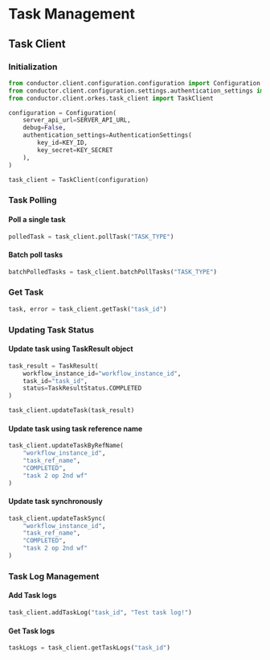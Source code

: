 # Task Management

## Task Client

### Initialization
```python
from conductor.client.configuration.configuration import Configuration
from conductor.client.configuration.settings.authentication_settings import AuthenticationSettings
from conductor.client.orkes.task_client import TaskClient

configuration = Configuration(
    server_api_url=SERVER_API_URL,
    debug=False,
    authentication_settings=AuthenticationSettings(
        key_id=KEY_ID,
        key_secret=KEY_SECRET
    ),
)

task_client = TaskClient(configuration)
```

### Task Polling
#### Poll a single task
```python
polledTask = task_client.pollTask("TASK_TYPE")
```

#### Batch poll tasks
```python
batchPolledTasks = task_client.batchPollTasks("TASK_TYPE")
```

### Get Task
```python
task, error = task_client.getTask("task_id")
```

### Updating Task Status

#### Update task using TaskResult object
```python
task_result = TaskResult(
    workflow_instance_id="workflow_instance_id",
    task_id="task_id",
    status=TaskResultStatus.COMPLETED
)

task_client.updateTask(task_result)
```

#### Update task using task reference name
```python
task_client.updateTaskByRefName(
    "workflow_instance_id",
    "task_ref_name",
    "COMPLETED",
    "task 2 op 2nd wf"
)
```

#### Update task synchronously
```python
task_client.updateTaskSync(
    "workflow_instance_id",
    "task_ref_name",
    "COMPLETED",
    "task 2 op 2nd wf"
)
```

### Task Log Management

#### Add Task logs
```python
task_client.addTaskLog("task_id", "Test task log!")
```

#### Get Task logs
```python
taskLogs = task_client.getTaskLogs("task_id")
```

